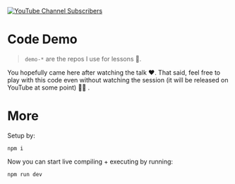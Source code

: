[![YouTube Channel Subscribers](https://img.shields.io/youtube/channel/subscribers/UCGD_0i6L48hucTiiyhb5QzQ?style=social)](https://www.youtube.com/@basarat)
# Code Demo

> `demo-*` are the repos I use for lessons 🌹.

You hopefully came here after watching the talk ❤️. That said, feel free to play with this code even without watching the session (it will be released on YouTube at some point) 👏🏻 .

# More
Setup by:

```
npm i
```

Now you can start live compiling + executing by running:

```sh
npm run dev
```
